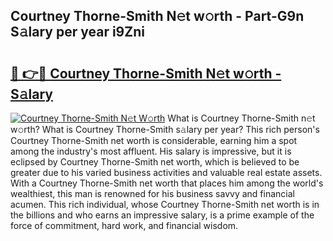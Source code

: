 ## Courtney Thorne-Smith N𝚎t w𝚘rth - Part-G9n S𝚊lary per year i9Zni

# <h2><a href="http://gc0cc79.nevu.top/?p=Courtney+Thorne-Smith">🔗 👉🔴 Courtney Thorne-Smith N𝚎t w𝚘rth - S𝚊lary</a></h2>

[![Courtney Thorne-Smith N𝚎t W𝚘rth](https://i.imgur.com/Oavwk0R.jpeg)](http://gc0cc79.nevu.top/?p=Courtney+Thorne-Smith)
What is Courtney Thorne-Smith n𝚎t w𝚘rth? What is Courtney Thorne-Smith s𝚊lary per year?
This rich person's Courtney Thorne-Smith net worth is considerable, earning him a spot among the industry's most affluent. His salary is impressive, but it is eclipsed by Courtney Thorne-Smith net worth, which is believed to be greater due to his varied business activities and valuable real estate assets. With a Courtney Thorne-Smith net worth that places him among the world's wealthiest, this man is renowned for his business savvy and financial acumen. This rich individual, whose Courtney Thorne-Smith net worth is in the billions and who earns an impressive salary, is a prime example of the force of commitment, hard work, and financial wisdom.
